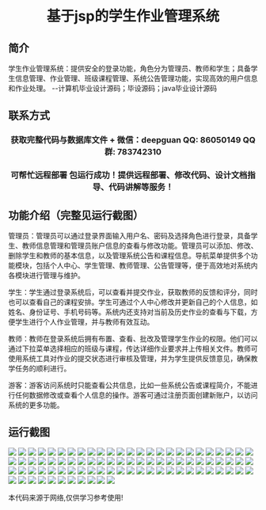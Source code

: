 <p><h1 align="center">基于jsp的学生作业管理系统</h1></p>

## 简介
学生作业管理系统：提供安全的登录功能，角色分为管理员、教师和学生；具备学生信息管理、作业管理、班级课程管理、系统公告管理功能，实现高效的用户信息和作业处理。    --计算机毕业设计源码；毕设源码；java毕业设计源码


## 联系方式
<p><h3 align="center">获取完整代码与数据库文件 + 微信：deepguan QQ: 86050149 QQ群: 783742310</h3></p>
<p><h3 align="center">可帮忙远程部署 包运行成功！提供远程部署、修改代码、设计文档指导、代码讲解等服务！</h3></p>

## 功能介绍（完整见运行截图）
管理员：管理员可以通过登录界面输入用户名、密码及选择角色进行登录，具备学生、教师信息管理和管理员账户信息的查看与修改功能。管理员可以添加、修改、删除学生和教师的基本信息，以及管理系统公告和课程信息。导航菜单提供多个功能模块，包括个人中心、学生管理、教师管理、公告管理等，便于高效地对系统内各模块进行管理与维护。

学生：学生通过登录系统后，可以查看并提交作业，获取教师的反馈和评分，同时也可以查看自己的课程安排。学生可通过个人中心修改并更新自己的个人信息，如姓名、身份证号、手机号码等。系统内还支持对当前及历史作业的查看与下载，方便学生进行个人作业管理，并与教师有效互动。

教师：教师在登录系统后拥有布置、查看、批改及管理学生作业的权限。他们可以通过下拉菜单选择相应的班级与课程，传达详细作业要求并上传相关文件。教师可使用系统工具对作业的提交状态进行审核及管理，并为学生提供反馈意见，确保教学任务的顺利进行。

游客：游客访问系统时只能查看公共信息，比如一些系统公告或课程简介，不能进行任何数据修改或查看个人信息的操作。游客可通过注册页面创建新账户，以访问系统的更多功能。


## 运行截图
![](img/001.jpg)
![](img/002.jpg)
![](img/003.jpg)
![](img/004.jpg)
![](img/005.jpg)
![](img/006.jpg)
![](img/007.jpg)
![](img/008.jpg)
![](img/009.jpg)
![](img/010.jpg)
![](img/011.jpg)
![](img/012.jpg)
![](img/013.jpg)
![](img/014.jpg)
![](img/015.jpg)
![](img/016.jpg)
![](img/017.jpg)
![](img/018.jpg)
![](img/019.jpg)
![](img/020.jpg)
![](img/021.jpg)
![](img/022.jpg)
![](img/023.jpg)
![](img/024.jpg)
![](img/025.jpg)
![](img/026.jpg)
![](img/027.jpg)
![](img/028.jpg)
![](img/029.jpg)
![](img/030.jpg)
![](img/031.jpg)
![](img/032.jpg)
![](img/033.jpg)
![](img/034.jpg)
![](img/035.jpg)
![](img/036.jpg)
![](img/037.jpg)
![](img/038.jpg)
![](img/039.jpg)
![](img/040.jpg)
![](img/041.jpg)
![](img/042.jpg)
![](img/043.jpg)
![](img/044.jpg)
![](img/045.jpg)
![](img/046.jpg)
![](img/047.jpg)
![](img/048.jpg)
![](img/049.jpg)
![](img/050.jpg)
![](img/051.jpg)
![](img/052.jpg)
![](img/053.jpg)
![](img/054.jpg)
![](img/055.jpg)
![](img/056.jpg)
![](img/057.jpg)
![](img/058.jpg)
![](img/059.jpg)
![](img/060.jpg)
![](img/061.jpg)
![](img/062.jpg)
![](img/063.jpg)
![](img/064.jpg)
![](img/065.jpg)
![](img/066.jpg)
![](img/067.jpg)
![](img/068.jpg)
![](img/069.jpg)
![](img/070.jpg)
![](img/071.jpg)
![](img/072.jpg)
![](img/073.jpg)
![](img/074.jpg)
![](img/075.jpg)
![](img/076.jpg)
![](img/077.jpg)
![](img/078.jpg)
![](img/079.jpg)
![](img/080.jpg)
![](img/081.jpg)
![](img/082.jpg)
![](img/083.jpg)
![](img/084.jpg)
![](img/085.jpg)
![](img/086.jpg)

<p>本代码来源于网络,仅供学习参考使用!</p>
